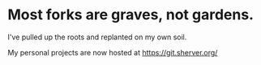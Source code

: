 # Most forks are graves, not gardens.

I've pulled up the roots and replanted on my own soil.

My personal projects are now hosted at https://git.sherver.org/
